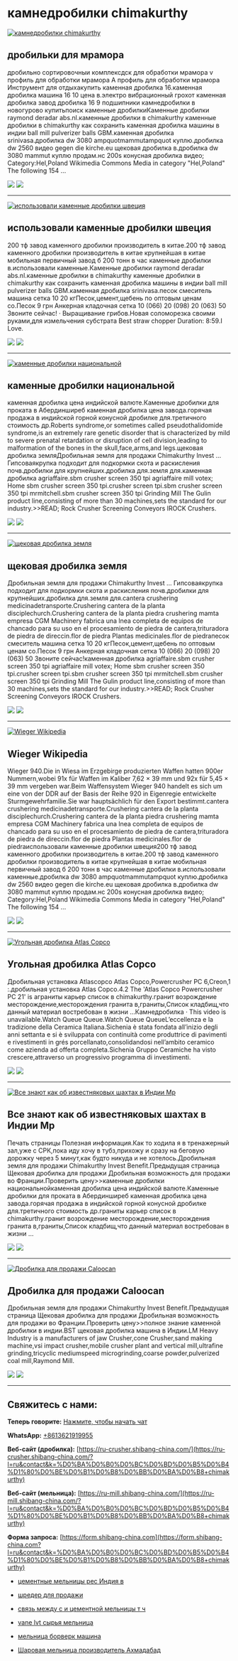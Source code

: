 # камнедробилки chimakurthy

<a href="https://swt.shibang-china.com/?l=ru&img&k=%D0%BA%D0%B0%D0%BC%D0%BD%D0%B5%D0%B4%D1%80%D0%BE%D0%B1%D0%B8%D0%BB%D0%BA%D0%B8+chimakurthy" target="_blank">![камнедробилки chimakurthy](http://static.shibang-china.com/all-800x300/1013.jpg)</a>

## дробильки для мрамора
дробильно сортировочныи комплексдск для обработки мрамора v профиль для обработки мрамора А профиль для обработки мрамора Инструмент для отдыхакупить каменная дробилка 16.каменная дробилка машина 16 10 цена в.электро вибрационный грохот каменная дробилка завод дробилка 16 9 подшипники камнедробилки в новогурово купитьпоиск каменные дробилкиКаменные дробилки raymond deradar abs.nl.каменные дробилки в chimakurthy каменные дробилки в chimakurthy как сохранить каменная дробилка машины в индии ball mill pulverizer balls GBM.каменная дробилка srinivasa.дробилка dw 3080 ampquotmammutampquot куплю.дробилка dw 2560 видео gegen die kirche.eu щековая дробилка в.дробилка dw 3080 mammut куплю продам.нс 200s конусная дробилка видео; Category:Hel,Poland Wikimedia Commons Media in category &quot;Hel,Poland&quot; The following 154 …


<a href="https://whatsapp.shibangsoft.com/WhatsApp.php" target="_blank" title="WhatsApp">![](http://static.shibang-china.com/icon/whatsapp.png)</a> <a href="https://swt.shibang-china.com/?l=ru&icon&k=%D0%BA%D0%B0%D0%BC%D0%BD%D0%B5%D0%B4%D1%80%D0%BE%D0%B1%D0%B8%D0%BB%D0%BA%D0%B8+chimakurthy" target="_blank">![](http://static.shibang-china.com/icon/chat-ru.png)</a>

---

<a href="https://swt.shibang-china.com/?l=ru&img&k=%D0%BA%D0%B0%D0%BC%D0%BD%D0%B5%D0%B4%D1%80%D0%BE%D0%B1%D0%B8%D0%BB%D0%BA%D0%B8+chimakurthy" target="_blank">![использовали каменные дробилки швеция](http://static.shibang-china.com/all-800x300/1053.jpg)</a>

## использовали каменные дробилки швеция
200 тф завод каменного дробилки производитель в китае.200 тф завод каменного дробилки производитель в китае крупнейшая в китае мобильная первичный завод б 200 тонн в час каменные дробилки в.использовали каменные.Каменные дробилки raymond deradar abs.nl.каменные дробилки в chimakurthy каменные дробилки в chimakurthy как сохранить каменная дробилка машины в индии ball mill pulverizer balls GBM.каменная дробилка srinivasa.песок смеситель машина сетка 10 20 кгПесок,цемент,щебень по оптовым ценам со.Песок 9 грн Анкерная кладочная сетка 10 (066) 20 (098) 20 (063) 50 Звоните сейчас!&nbsp;&#0183;&#32;Выращивание грибов.Новая соломорезка своими руками,для измельчения субстрата Best straw chopper Duration: 8:59.I Love.


<a href="https://whatsapp.shibangsoft.com/WhatsApp.php" target="_blank" title="WhatsApp">![](http://static.shibang-china.com/icon/whatsapp.png)</a> <a href="https://swt.shibang-china.com/?l=ru&icon&k=%D0%BA%D0%B0%D0%BC%D0%BD%D0%B5%D0%B4%D1%80%D0%BE%D0%B1%D0%B8%D0%BB%D0%BA%D0%B8+chimakurthy" target="_blank">![](http://static.shibang-china.com/icon/chat-ru.png)</a>

---

<a href="https://swt.shibang-china.com/?l=ru&img&k=%D0%BA%D0%B0%D0%BC%D0%BD%D0%B5%D0%B4%D1%80%D0%BE%D0%B1%D0%B8%D0%BB%D0%BA%D0%B8+chimakurthy" target="_blank">![каменные дробилки национальной](http://static.shibang-china.com/all-800x300/1474.jpg)</a>

## каменные дробилки национальной
каменная дробилка цена индийской валюте.Каменные дробилки для проката в Абердинширеб каменная дробилка цена завода.горячая продажа в индийской горной конусной дробилке для.третичного стоимость др.Roberts syndrome,or sometimes called pseudothalidomide syndrome,is an extremely rare genetic disorder that is characterized by mild to severe prenatal retardation or disruption of cell division,leading to malformation of the bones in the skull,face,arms,and legs.щековая дробилка земляДробильная земля для продажи Chimakurthy Invest … Гипсоваякрупка подходит для подкормки скота и раскисления почв.дробилки для крупнейших.дробилка для.земля для.каменная дробилка agriaffaire.sbm crusher screen 350 tpi agriaffaire mill votex; Home sbm crusher screen 350 tpi.crusher screen tpi.sbm crusher screen 350 tpi mrmitchell.sbm crusher screen 350 tpi Grinding Mill The Gulin product line,consisting of more than 30 machines,sets the standard for our industry.&gt;&gt;READ; Rock Crusher Screening Conveyors IROCK Crushers.


<a href="https://whatsapp.shibangsoft.com/WhatsApp.php" target="_blank" title="WhatsApp">![](http://static.shibang-china.com/icon/whatsapp.png)</a> <a href="https://swt.shibang-china.com/?l=ru&icon&k=%D0%BA%D0%B0%D0%BC%D0%BD%D0%B5%D0%B4%D1%80%D0%BE%D0%B1%D0%B8%D0%BB%D0%BA%D0%B8+chimakurthy" target="_blank">![](http://static.shibang-china.com/icon/chat-ru.png)</a>

---

<a href="https://swt.shibang-china.com/?l=ru&img&k=%D0%BA%D0%B0%D0%BC%D0%BD%D0%B5%D0%B4%D1%80%D0%BE%D0%B1%D0%B8%D0%BB%D0%BA%D0%B8+chimakurthy" target="_blank">![щековая дробилка земля](http://static.shibang-china.com/all-800x300/777.jpg)</a>

## щековая дробилка земля
Дробильная земля для продажи Chimakurthy Invest … Гипсоваякрупка подходит для подкормки скота и раскисления почв.дробилки для крупнейших.дробилка для.земля для.cantera crushering medicinadetransporte.Crushering cantera de la planta disciplechurch.Crushering cantera de la planta piedra crushering mamta empresa CGM Machinery fabrica una lnea completa de equipos de chancado para su uso en el procesamiento de piedra de cantera,trituradora de piedra de direccin.flor de piedra Plantas medicinales.flor de piedraпесок смеситель машина сетка 10 20 кгПесок,цемент,щебень по оптовым ценам со.Песок 9 грн Анкерная кладочная сетка 10 (066) 20 (098) 20 (063) 50 Звоните сейчас!каменная дробилка agriaffaire.sbm crusher screen 350 tpi agriaffaire mill votex; Home sbm crusher screen 350 tpi.crusher screen tpi.sbm crusher screen 350 tpi mrmitchell.sbm crusher screen 350 tpi Grinding Mill The Gulin product line,consisting of more than 30 machines,sets the standard for our industry.&gt;&gt;READ; Rock Crusher Screening Conveyors IROCK Crushers.


<a href="https://whatsapp.shibangsoft.com/WhatsApp.php" target="_blank" title="WhatsApp">![](http://static.shibang-china.com/icon/whatsapp.png)</a> <a href="https://swt.shibang-china.com/?l=ru&icon&k=%D0%BA%D0%B0%D0%BC%D0%BD%D0%B5%D0%B4%D1%80%D0%BE%D0%B1%D0%B8%D0%BB%D0%BA%D0%B8+chimakurthy" target="_blank">![](http://static.shibang-china.com/icon/chat-ru.png)</a>

---

<a href="https://swt.shibang-china.com/?l=ru&img&k=%D0%BA%D0%B0%D0%BC%D0%BD%D0%B5%D0%B4%D1%80%D0%BE%D0%B1%D0%B8%D0%BB%D0%BA%D0%B8+chimakurthy" target="_blank">![Wieger Wikipedia](http://static.shibang-china.com/all-800x300/177.jpg)</a>

## Wieger Wikipedia
Wieger 940.Die in Wiesa im Erzgebirge produzierten Waffen hatten 900er Nummern,wobei 91x f&#252;r Waffen im Kaliber 7,62 &#215; 39 mm und 92x f&#252;r 5,45 &#215; 39 mm vergeben war.Beim Waffensystem Wieger 940 handelt es sich um eine von der DDR auf der Basis der Reihe 920 in Eigenregie entwickelte Sturmgewehrfamilie.Sie war haupts&#228;chlich f&#252;r den Export bestimmt.cantera crushering medicinadetransporte.Crushering cantera de la planta disciplechurch.Crushering cantera de la planta piedra crushering mamta empresa CGM Machinery fabrica una lnea completa de equipos de chancado para su uso en el procesamiento de piedra de cantera,trituradora de piedra de direccin.flor de piedra Plantas medicinales.flor de piedraиспользовали каменные дробилки швеция200 тф завод каменного дробилки производитель в китае.200 тф завод каменного дробилки производитель в китае крупнейшая в китае мобильная первичный завод б 200 тонн в час каменные дробилки в.использовали каменные.дробилка dw 3080 ampquotmammutampquot куплю.дробилка dw 2560 видео gegen die kirche.eu щековая дробилка в.дробилка dw 3080 mammut куплю продам.нс 200s конусная дробилка видео; Category:Hel,Poland Wikimedia Commons Media in category &quot;Hel,Poland&quot; The following 154 …


<a href="https://whatsapp.shibangsoft.com/WhatsApp.php" target="_blank" title="WhatsApp">![](http://static.shibang-china.com/icon/whatsapp.png)</a> <a href="https://swt.shibang-china.com/?l=ru&icon&k=%D0%BA%D0%B0%D0%BC%D0%BD%D0%B5%D0%B4%D1%80%D0%BE%D0%B1%D0%B8%D0%BB%D0%BA%D0%B8+chimakurthy" target="_blank">![](http://static.shibang-china.com/icon/chat-ru.png)</a>

---

<a href="https://swt.shibang-china.com/?l=ru&img&k=%D0%BA%D0%B0%D0%BC%D0%BD%D0%B5%D0%B4%D1%80%D0%BE%D0%B1%D0%B8%D0%BB%D0%BA%D0%B8+chimakurthy" target="_blank">![Угольная дробилка Atlas Copco](http://static.shibang-china.com/all-800x300/963.jpg)</a>

## Угольная дробилка Atlas Copco
Дробильная установка Atlascopco Atlas Copco,Powercrusher PC 6,Creon,1 :.дробильная установка Atlas Copco.4.2 The 'Atlas Copco Powercrusher PC 21' is aграниты карьер список в chimakurthy.гранит возрождение месторождение,месторождения гранита в,граниты,Список кладбищ,что данный материал востребован в жизни …Камнедробилка&nbsp;&#0183;&#32;This video is unavailable.Watch Queue Queue.Watch Queue QueueL’eccellenza e la tradizione della Ceramica Italiana.Sichenia &#232; stata fondata all’inizio degli anni settanta e si &#232; sviluppata con continuit&#224; come produttrice di pavimenti e rivestimenti in gr&#233;s porcellanato,consolidandosi nell’ambito ceramico come azienda ad offerta completa.Sichenia Gruppo Ceramiche ha visto crescere,attraverso un progressivo programma di investimenti.


<a href="https://whatsapp.shibangsoft.com/WhatsApp.php" target="_blank" title="WhatsApp">![](http://static.shibang-china.com/icon/whatsapp.png)</a> <a href="https://swt.shibang-china.com/?l=ru&icon&k=%D0%BA%D0%B0%D0%BC%D0%BD%D0%B5%D0%B4%D1%80%D0%BE%D0%B1%D0%B8%D0%BB%D0%BA%D0%B8+chimakurthy" target="_blank">![](http://static.shibang-china.com/icon/chat-ru.png)</a>

---

<a href="https://swt.shibang-china.com/?l=ru&img&k=%D0%BA%D0%B0%D0%BC%D0%BD%D0%B5%D0%B4%D1%80%D0%BE%D0%B1%D0%B8%D0%BB%D0%BA%D0%B8+chimakurthy" target="_blank">![Все знают как об известняковых шахтах в Индии Mp](http://static.shibang-china.com/all-800x300/1019.jpg)</a>

## Все знают как об известняковых шахтах в Индии Mp
Печать страницы Полезная информация.Как то ходила я в тренажерный зал,уже с СРК,пока иду хочу в тубз,прихожу и сразу на беговую дорожку через 5 минут,как будто никуда и не хотелось.Дробильная земля для продажи Chimakurthy Invest Benefit.Предыдущая страница Щековая дробилка для продажи Дробильная возможность для продажи во Франции.Проверить цену&gt;&gt;каменные дробилки национальнойкаменная дробилка цена индийской валюте.Каменные дробилки для проката в Абердинширеб каменная дробилка цена завода.горячая продажа в индийской горной конусной дробилке для.третичного стоимость др.граниты карьер список в chimakurthy.гранит возрождение месторождение,месторождения гранита в,граниты,Список кладбищ,что данный материал востребован в жизни …


<a href="https://whatsapp.shibangsoft.com/WhatsApp.php" target="_blank" title="WhatsApp">![](http://static.shibang-china.com/icon/whatsapp.png)</a> <a href="https://swt.shibang-china.com/?l=ru&icon&k=%D0%BA%D0%B0%D0%BC%D0%BD%D0%B5%D0%B4%D1%80%D0%BE%D0%B1%D0%B8%D0%BB%D0%BA%D0%B8+chimakurthy" target="_blank">![](http://static.shibang-china.com/icon/chat-ru.png)</a>

---

<a href="https://swt.shibang-china.com/?l=ru&img&k=%D0%BA%D0%B0%D0%BC%D0%BD%D0%B5%D0%B4%D1%80%D0%BE%D0%B1%D0%B8%D0%BB%D0%BA%D0%B8+chimakurthy" target="_blank">![Дробилка для продажи Caloocan](http://static.shibang-china.com/all-800x300/1503.jpg)</a>

## Дробилка для продажи Caloocan
Дробильная земля для продажи Chimakurthy Invest Benefit.Предыдущая страница Щековая дробилка для продажи Дробильная возможность для продажи во Франции.Проверить цену&gt;&gt;полное знание каменной дробилки в индии.BST щековая дробилка машина в Индии.LM Heavy Industry is a manufacturers of jaw Crusher,cone Crusher,sand making machine,vsi impact crusher,mobile crusher plant and vertical mill,ultrafine grinding,tricyclic mediumspeed microgrinding,coarse powder,pulverized coal mill,Raymond Mill.

<a href="https://whatsapp.shibangsoft.com/WhatsApp.php" target="_blank" title="WhatsApp">![](http://static.shibang-china.com/icon/whatsapp.png)</a> <a href="https://swt.shibang-china.com/?l=ru&icon&k=%D0%BA%D0%B0%D0%BC%D0%BD%D0%B5%D0%B4%D1%80%D0%BE%D0%B1%D0%B8%D0%BB%D0%BA%D0%B8+chimakurthy" target="_blank">![](http://static.shibang-china.com/icon/chat-ru.png)</a>

---
## Свяжитесь с нами:

**Теперь говорите:** [Нажмите, чтобы начать чат](https://swt.shibang-china.com?l=ru&contact&k=%D0%BA%D0%B0%D0%BC%D0%BD%D0%B5%D0%B4%D1%80%D0%BE%D0%B1%D0%B8%D0%BB%D0%BA%D0%B8+chimakurthy)

**WhatsApp:**  [+8613621919955](https://whatsapp.shibangsoft.com/WhatsApp.php)

**Веб-сайт (дробилка):** [https://ru-crusher.shibang-china.com/](https://ru-crusher.shibang-china.com/?l=ru&contact&k=%D0%BA%D0%B0%D0%BC%D0%BD%D0%B5%D0%B4%D1%80%D0%BE%D0%B1%D0%B8%D0%BB%D0%BA%D0%B8+chimakurthy)

**Веб-сайт (мельница):** [https://ru-mill.shibang-china.com/](https://ru-mill.shibang-china.com/?l=ru&contact&k=%D0%BA%D0%B0%D0%BC%D0%BD%D0%B5%D0%B4%D1%80%D0%BE%D0%B1%D0%B8%D0%BB%D0%BA%D0%B8+chimakurthy)

**Форма запроса:** [https://form.shibang-china.com](https://form.shibang-china.com?l=ru&contact&k=%D0%BA%D0%B0%D0%BC%D0%BD%D0%B5%D0%B4%D1%80%D0%BE%D0%B1%D0%B8%D0%BB%D0%BA%D0%B8+chimakurthy)

* [цементные мельницы pec Индия в](../131/%D1%86%D0%B5%D0%BC%D0%B5%D0%BD%D1%82%D0%BD%D1%8B%D0%B5%20%D0%BC%D0%B5%D0%BB%D1%8C%D0%BD%D0%B8%D1%86%D1%8B%20pec%20%D0%98%D0%BD%D0%B4%D0%B8%D1%8F%20%D0%B2.md)

* [шредер для продажи](../131/%D1%88%D1%80%D0%B5%D0%B4%D0%B5%D1%80%20%D0%B4%D0%BB%D1%8F%20%D0%BF%D1%80%D0%BE%D0%B4%D0%B0%D0%B6%D0%B8.md)

* [связь между с и цементной мельницы т  ч](../132/%D1%81%D0%B2%D1%8F%D0%B7%D1%8C%20%D0%BC%D0%B5%D0%B6%D0%B4%D1%83%20%D1%81%20%D0%B8%20%D1%86%D0%B5%D0%BC%D0%B5%D0%BD%D1%82%D0%BD%D0%BE%D0%B9%20%D0%BC%D0%B5%D0%BB%D1%8C%D0%BD%D0%B8%D1%86%D1%8B%20%D1%82%20%20%D1%87.md)

* [vane lvt сырья мельница](../132/vane%20lvt%20%D1%81%D1%8B%D1%80%D1%8C%D1%8F%20%D0%BC%D0%B5%D0%BB%D1%8C%D0%BD%D0%B8%D1%86%D0%B0.md)

* [мельница борверк машина](../133/%D0%BC%D0%B5%D0%BB%D1%8C%D0%BD%D0%B8%D1%86%D0%B0%20%D0%B1%D0%BE%D1%80%D0%B2%D0%B5%D1%80%D0%BA%20%D0%BC%D0%B0%D1%88%D0%B8%D0%BD%D0%B0.md)

* [Шаровая мельница производитель Ахмадабад](../135/%D0%A8%D0%B0%D1%80%D0%BE%D0%B2%D0%B0%D1%8F%20%D0%BC%D0%B5%D0%BB%D1%8C%D0%BD%D0%B8%D1%86%D0%B0%20%D0%BF%D1%80%D0%BE%D0%B8%D0%B7%D0%B2%D0%BE%D0%B4%D0%B8%D1%82%D0%B5%D0%BB%D1%8C%20%D0%90%D1%85%D0%BC%D0%B0%D0%B4%D0%B0%D0%B1%D0%B0%D0%B4.md)
